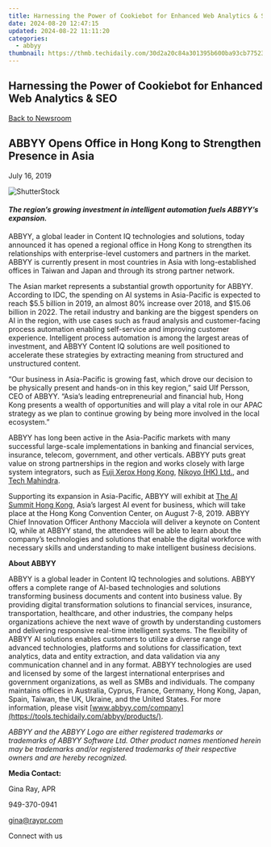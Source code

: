 ```yaml
---
title: Harnessing the Power of Cookiebot for Enhanced Web Analytics & SEO
date: 2024-08-20 12:47:15
updated: 2024-08-22 11:11:20
categories:
  - abbyy
thumbnail: https://thmb.techidaily.com/30d2a20c84a301395b600ba93cb77523eb9f5d9c595c4e33a41955717da718a0.jpg
---
```


## Harnessing the Power of Cookiebot for Enhanced Web Analytics & SEO

[Back to Newsroom](https://tools.techidaily.com/abbyy/products/)

## ABBYY Opens Office in Hong Kong to Strengthen Presence in Asia

July 16, 2019

![ShutterStock](https://content.abbyy.com/-/media/project/abbyy/abbyy/branchtemplates/shutterstock_1272462163_1296-x-729.jpg?h=729&iar=0&w=1296)

#### _The region’s growing investment in intelligent automation fuels ABBYY’s expansion._ 

  
ABBYY, a global leader in Content IQ technologies and solutions, today announced it has opened a regional office in Hong Kong to strengthen its relationships with enterprise-level customers and partners in the market. ABBYY is currently present in most countries in Asia with long-established offices in Taiwan and Japan and through its strong partner network.

The Asian market represents a substantial growth opportunity for ABBYY. According to IDC, the spending on AI systems in Asia-Pacific is expected to reach $5.5 billion in 2019, an almost 80% increase over 2018, and $15.06 billion in 2022\. The retail industry and banking are the biggest spenders on AI in the region, with use cases such as fraud analysis and customer-facing process automation enabling self-service and improving customer experience. Intelligent process automation is among the largest areas of investment, and ABBYY Content IQ solutions are well positioned to accelerate these strategies by extracting meaning from structured and unstructured content.

“Our business in Asia-Pacific is growing fast, which drove our decision to be physically present and hands-on in this key region,” said Ulf Persson, CEO of ABBYY. “Asia’s leading entrepreneurial and financial hub, Hong Kong presents a wealth of opportunities and will play a vital role in our APAC strategy as we plan to continue growing by being more involved in the local ecosystem.”

ABBYY has long been active in the Asia-Pacific markets with many successful large-scale implementations in banking and financial services, insurance, telecom, government, and other verticals. ABBYY puts great value on strong partnerships in the region and works closely with large system integrators, such as [Fuji Xerox Hong Kong](https://www.fujixerox.com.hk/en "Fuji Xerox Hong Kong"), [Nikoyo (HK) Ltd.](https://www.nikoyo.com/ "Nikoyo (HK) Ltd."), and [Tech Mahindra](https://www.techmahindra.com/ "Tech Mahindra").

Supporting its expansion in Asia-Pacific, ABBYY will exhibit at [The AI Summit Hong Kong](https://hongkong.theaisummit.com/ "AI Summit Hong Kong"), Asia’s largest AI event for business, which will take place at the Hong Kong Convention Center, on August 7-8, 2019\. ABBYY Chief Innovation Officer Anthony Macciola will deliver a keynote on Content IQ, while at ABBYY stand, the attendees will be able to learn about the company’s technologies and solutions that enable the digital workforce with necessary skills and understanding to make intelligent business decisions.

  
**About ABBYY**

ABBYY is a global leader in Content IQ technologies and solutions. ABBYY offers a complete range of AI-based technologies and solutions transforming business documents and content into business value. By providing digital transformation solutions to financial services, insurance, transportation, healthcare, and other industries, the company helps organizations achieve the next wave of growth by understanding customers and delivering responsive real-time intelligent systems. The flexibility of ABBYY AI solutions enables customers to utilize a diverse range of advanced technologies, platforms and solutions for classification, text analytics, data and entity extraction, and data validation via any communication channel and in any format. ABBYY technologies are used and licensed by some of the largest international enterprises and government organizations, as well as SMBs and individuals. The company maintains offices in Australia, Cyprus, France, Germany, Hong Kong, Japan, Spain, Taiwan, the UK, Ukraine, and the United States. For more information, please visit [www.abbyy.com/company](https://tools.techidaily.com/abbyy/products/).

_ABBYY and the ABBYY Logo are either registered trademarks or trademarks of ABBYY Software Ltd. Other product names mentioned herein may be trademarks and/or registered trademarks of their respective owners and are hereby recognized._

  
**Media Contact:**

Gina Ray, APR

949-370-0941

gina@raypr.com

Connect with us

<ins class="adsbygoogle"
     style="display:block"
     data-ad-format="autorelaxed"
     data-ad-client="ca-pub-7571918770474297"
     data-ad-slot="1223367746"></ins>



<ins class="adsbygoogle"
     style="display:block"
     data-ad-client="ca-pub-7571918770474297"
     data-ad-slot="8358498916"
     data-ad-format="auto"
     data-full-width-responsive="true"></ins>

